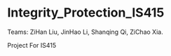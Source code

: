 # Integrity_Protection_IS415
Teams: ZiHan Liu, JinHao Li, Shanqing Qi, ZiChao Xia.

Project For IS415
